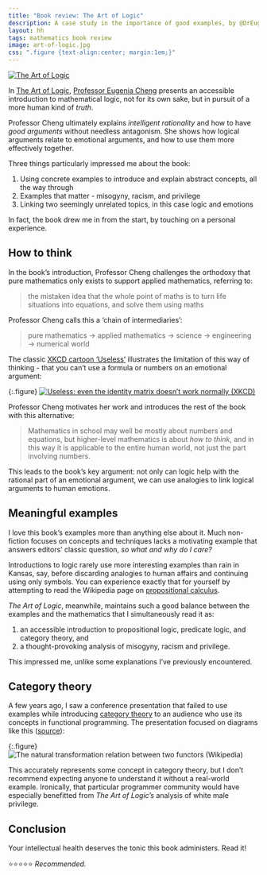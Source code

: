 ```yaml
---
title: "Book review: The Art of Logic"
description: A case study in the importance of good examples, by @DrEugeniaCheng
layout: hh
tags: mathematics book review
image: art-of-logic.jpg
css: ".figure {text-align:center; margin:1em;}"
---
```


<a class="cover" href="https://profilebooks.com/work/the-art-of-logic/"><img id="cover" src="art-of-logic.jpg" alt="The Art of Logic"></a>

In [The Art of Logic](https://profilebooks.com/work/the-art-of-logic/),
[Professor Eugenia Cheng](http://eugeniacheng.com)
presents an accessible introduction to mathematical logic, 
not for its own sake, but in pursuit of a more human kind of _truth_.

Professor Cheng ultimately explains _intelligent rationality_ and how to have _good arguments_ without needless antagonism.
She shows how logical arguments relate to emotional arguments, and how to use them more effectively together.

Three things particularly impressed me about the book:

1. Using concrete examples to introduce and explain abstract concepts, all the way through
2. Examples that matter - misogyny, racism, and privilege
3. Linking two seemingly unrelated topics, in this case logic and emotions

In fact, the book drew me in from the start, by touching on a personal experience.

## How to think

In the book’s introduction, Professor Cheng challenges the orthodoxy that pure mathematics only exists to support applied mathematics, referring to:

> the mistaken idea that the whole point of maths is to turn life situations into equations, and solve them using maths

Professor Cheng calls this a ‘chain of intermediaries’:

>  pure mathematics → applied mathematics → science → engineering → numerical world

The classic [XKCD cartoon ‘Useless’](https://xkcd.com/55/) illustrates the limitation of this way of thinking - 
that you can’t use a formula or numbers on an emotional argument:

{:.figure}
[ ![Useless: even the identity matrix doesn’t work normally (XKCD)](useless.png) ](https://xkcd.com/55/)

Professor Cheng motivates her work and introduces the rest of the book with this alternative:

> Mathematics in school may well be mostly about numbers and equations, but higher-level mathematics is about _how to think_, and in this way it is applicable to the entire human world, not just the part involving numbers.

This leads to the book’s key argument: not only can logic help with the rational part of an emotional argument, we can use analogies to link logical arguments to human emotions.

## Meaningful examples

I love this book’s examples more than anything else about it.
Much non-fiction focuses on concepts and techniques lacks a motivating example that answers editors’ classic question,
_so what and why do I care?_

Introductions to logic rarely use more interesting examples than rain in Kansas, say, before discarding analogies to human affairs and continuing using only symbols.
You can experience exactly that for yourself by attempting to read the Wikipedia page on
[propositional calculus](https://en.wikipedia.org/wiki/Propositional_calculus).

_The Art of Logic_, meanwhile, maintains such a good balance between the examples and the mathematics that I simultaneously read it as:

1. an accessible introduction to propositional logic, predicate logic, and category theory, and
2. a thought-provoking analysis of misogyny, racism and privilege.

This impressed me, unlike some explanations I’ve previously encountered.

## Category theory

A few years ago, I saw a conference presentation that failed to use examples while introducing 
[category theory](https://en.wikipedia.org/wiki/Category_theory) 
to an audience who use its concepts in functional programming.
The presentation focused on diagrams like this
([source](https://commons.wikimedia.org/wiki/File:Natural_transformation.svg)):

{:.figure}
![The natural transformation relation between two functors (Wikipedia)](natural-transformation.svg)

This accurately represents some concept in category theory, 
but I don’t recommend expecting anyone to understand it without a real-world example.
Ironically, that particular programmer community would have especially benefitted from _The Art of Logic’s_ analysis of white male privilege.

## Conclusion

Your intellectual health deserves the tonic this book administers.
Read it!

⭐️⭐️⭐️⭐️⭐️ _Recommended._
